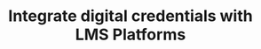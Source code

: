 ---
title: "Integrate digital credentials with LMS Platforms"

description: "Seamless Integration of CertifyMe with LMSs for Digital Credential Automation"

layout: V4AllIntegrations

sitemap.priority : 0.4


---